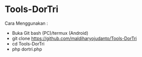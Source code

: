 # Tools-DorTri

Cara Menggunakan :

- Buka Git bash (PC)/termux (Android)
- git clone https://github.com/maldiharyojudanto/Tools-DorTri
- cd Tools-DorTri
- php dortri.php
